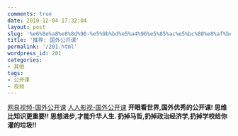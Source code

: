 ```yaml
---
comments: true
date: 2010-12-04 17:32:04
layout: post
slug: '%e6%8e%a8%e8%8d%90-%e5%9b%bd%e5%a4%96%e5%85%ac%e5%bc%80%e8%af%be'
title: '推荐: 国外公开课'
permalink: '/201.html'
wordpress_id: 201
categories:
- 其他
tags:
- 公开课
- 视频
---
```


[网易视频-国外公开课](http://v.163.com/open/)
[人人影视-国外公开课](http://yyets.net/?mod=2&ac=list_resource&class=juji&type=29)
**开眼看世界,国外优秀的公开课! 思维比知识更重要!! 思想进步,才能升华人生. 扔掉马哲,扔掉政治经济学,扔掉学校给你灌的垃圾!!**
